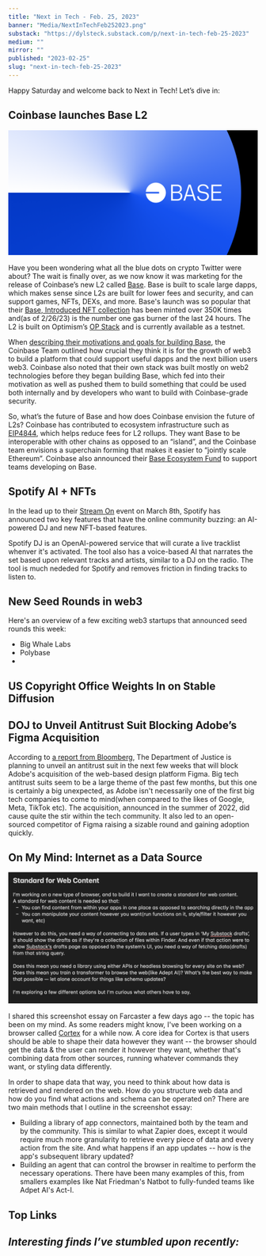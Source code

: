 ```yaml
---
title: "Next in Tech - Feb. 25, 2023"
banner: "Media/NextInTechFeb252023.png"
substack: "https://dylsteck.substack.com/p/next-in-tech-feb-25-2023"
medium: ""
mirror: ""
published: "2023-02-25"
slug: "next-in-tech-feb-25-2023"
---
```


Happy Saturday and welcome back to Next in Tech! Let’s dive in:

## Coinbase launches Base L2

![Base by Coinbase](Media/CoinbaseBaseL2.png)

Have you been wondering what all the blue dots on crypto Twitter were about? The wait is finally over, as we now know it was marketing for the release of Coinbase’s new L2 called [Base](https://base.org). Base is built to scale large dapps, which makes sense since L2s are built for lower fees and security, and can support games, NFTs, DEXs, and more. Base's launch was so popular that their [Base, Introduced NFT collection](https://twitter.com/BuildOnBase/status/1629981232732749830) has been minted over 350K times and(as of 2/26/23) is the number one gas burner of the last 24 hours. The L2 is built on Optimism’s [OP Stack](https://stack.optimism.io/) and is currently available as a testnet.

When [describing their motivations and goals for building Base](https://base.mirror.xyz/jjQnUq_UNTQOk7psnGBFOsShi7FlrRp8xevQUipG_Gk), the Coinbase Team outlined how crucial they think it is for the growth of web3 to build a platform that could support useful dapps and the next billion users web3. Coinbase also noted that their own stack was built mostly on web2 technologies before they began building Base, which fed into their motivation as well as pushed them to build something that could be used both internally and by developers who want to build with Coinbase-grade security.

So, what’s the future of Base and how does Coinbase envision the future of L2s? Coinbase has contributed to ecosystem infrastructure such as [EIP4844](https://www.coinbase.com/blog/supporting-eip-4844-reducing-fees-for-ethereum-layer-2-rollups), which helps reduce fees for L2 rollups. They want Base to be interoperable with other chains as opposed to an “island”, and the Coinbase team envisions a superchain forming that makes it easier to “jointly scale Ethereum”. Coinbase also announced their [Base Ecosystem Fund](https://docs.google.com/forms/d/e/1FAIpQLSeiSAod4PAbXlvvDGtHWu-GqzGpvHYfaTQR2f77AawD7GYc4Q/viewform) to support teams developing on Base.

## Spotify AI + NFTs

In the lead up to their [Stream On](https://newsroom.spotify.com/stream-on/) event on March 8th, Spotify has announced two key features that have the online community buzzing: an AI-powered DJ and new NFT-based features.

Spotify DJ is an OpenAI-powered service that will curate a live tracklist whenver it's activated. The tool also has a voice-based AI that narrates the set based upon relevant tracks and artists, similar to a DJ on the radio. The tool is much nededed for Spotify and removes friction in finding tracks to listen to. 


## New Seed Rounds in web3
Here's an overview of a few exciting web3 startups that announced seed rounds this week:
- Big Whale Labs
- Polybase
- 

## US Copyright Office Weights In on Stable Diffusion


## DOJ to Unveil Antitrust Suit Blocking Adobe’s Figma Acquisition

According to [a report from Bloomberg](https://www.bloomberg.com/news/articles/2023-02-23/doj-preparing-suit-to-block-adobe-s-20-billion-deal-for-figma?leadSource=uverify%20wall), The Department of Justice is planning to unveil an antitrust suit in the next few weeks that will block Adobe's acquisition of the web-based design platform Figma. Big tech antitrust suits seem to be a large theme of the past few months, but this one is certainly a big unexpected, as Adobe isn't necessarily one of the first big tech companies to come to mind(when compared to the likes of Google, Meta, TikTok etc). The acquisition, announced in the summer of 2022, did cause quite the stir within the tech community. It also led to an open-sourced competitor of Figma raising a sizable round and gaining adoption quickly. 

## On My Mind: Internet as a Data Source

![Screenshot essay on a standard for web content](Media/StandardForWebContentSSEssay.png)

I shared this screenshot essay on Farcaster a few days ago -- the topic has been on my mind. As some readers might know, I've been working on a browser called [Cortex](https://withcortex.com) for a while now. A core idea for Cortex is that users should be able to shape their data however they want -- the browser should get the data & the user can render it however they want, whether that's combining data from other sources, running whatever commands they want, or styling data differently. 

In order to shape data that way, you need to think about how data is retrieved and rendered on the web. How do you structure web data and how do you find what actions and schema can be operated on? There are two main methods that I outline in the screenshot essay:
- Building a library of app connectors, maintained both by the team and by the community. This is similar to what Zapier does, except it would require much more granularity to retrieve every piece of data and every action from the site. And what happens if an app updates -- how is the app's subsequent library updated?
- Building an agent that can control the browser in realtime to perform the necessary operations. There have been many examples of this, from smallers examples like Nat Friedman's Natbot to fully-funded teams like Adpet AI's Act-I. 

## Top Links

_Interesting finds I’ve stumbled upon recently:_
- 